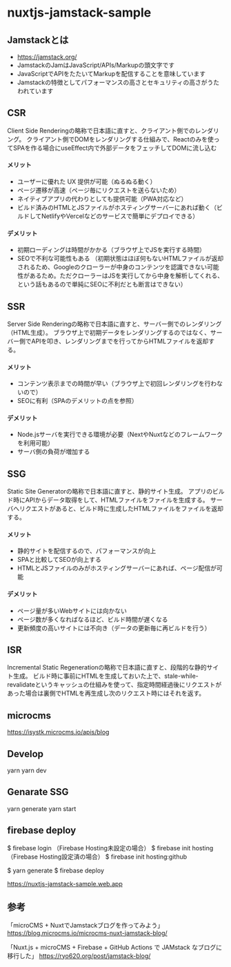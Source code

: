 # nuxtjs-jamstack-sample


## Jamstackとは

- https://jamstack.org/
- JamstackのJamはJavaScript/APIs/Markupの頭文字です
- JavaScriptでAPIをたたいてMarkupを配信することを意味しています
- Jamstackの特徴としてパフォーマンスの高さとセキュリティの高さがうたわれています


## CSR
Client Side Renderingの略称で日本語に直すと、クライアント側でのレンダリング。
クライアント側でDOMをレンダリングする仕組みで、Reactのみを使ってSPAを作る場合にuseEffect内で外部データをフェッチしてDOMに流し込む
#### メリット
- ユーザーに優れた UX 提供が可能（ぬるぬる動く）
- ページ遷移が高速（ページ毎にリクエストを送らないため）
- ネイティブアプリの代わりとしても提供可能（PWA対応など）
- ビルド済みのHTMLとJSファイルがホスティングサーバーにあれば動く（ビルドしてNetlifyやVercelなどのサービスで簡単にデプロイできる）
#### デメリット
- 初期ローディングは時間がかかる（ブラウザ上でJSを実行する時間）
- SEOで不利な可能性もある
（初期状態はほぼ何もないHTMLファイルが返却されるため、Googleのクローラーが中身のコンテンツを認識できない可能性があるため。ただクローラーはJSを実行してから中身を解析してくれる、という話もあるので単純にSEOに不利だとも断言はできない）


## SSR
Server Side Renderingの略称で日本語に直すと、サーバー側でのレンダリング（HTML生成）。
ブラウザ上で初期データをレンダリングするのではなく、サーバー側でAPIを叩き、レンダリングまでを行ってからHTMLファイルを返却する。
#### メリット
- コンテンツ表示までの時間が早い（ブラウザ上で初回レンダリングを行わないので）
- SEOに有利（SPAのデメリットの点を参照）
#### デメリット
- Node.jsサーバを実行できる環境が必要（NextやNuxtなどのフレームワークを利用可能）
- サーバ側の負荷が増加する

## SSG
Static Site Generatorの略称で日本語に直すと、静的サイト生成。
アプリのビルド時にAPIからデータ取得をして、HTMLファイルをファイルを生成する。
サーバへリクエストがあると、ビルド時に生成したHTMLファイルをファイルを返却する。
#### メリット
- 静的サイトを配信するので、パフォーマンスが向上
- SPAと比較してSEOが向上する
- HTMLとJSファイルのみがホスティングサーバーにあれば、ページ配信が可能
#### デメリット
- ページ量が多いWebサイトには向かない
- ページ数が多くなればなるほど、ビルド時間が遅くなる
- 更新頻度の高いサイトには不向き（データの更新毎に再ビルドを行う）

## ISR
Incremental Static Regenerationの略称で日本語に直すと、段階的な静的サイト生成。
ビルド時に事前にHTMLを生成しておいた上で、stale-while-revalidateというキャッシュの仕組みを使って、指定時間経過後にリクエストがあった場合は裏側でHTMLを再生成し次のリクエスト時にはそれを返す。



## microcms

https://isystk.microcms.io/apis/blog


## Develop

yarn
yarn dev


## Genarate SSG

yarn generate
yarn start


## firebase deploy

$ firebase login
（Firebase Hosting未設定の場合）
$ firebase init hosting
（Firebase Hosting設定済の場合）
$ firebase init hosting:github

$ yarn generate
$ firebase deploy

https://nuxtjs-jamstack-sample.web.app



## 参考
「microCMS + NuxtでJamstackブログを作ってみよう」
https://blog.microcms.io/microcms-nuxt-jamstack-blog/


「Nuxt.js + microCMS + Firebase + GitHub Actions で JAMstack なブログに移行した」
https://ryo620.org/post/jamstack-blog/

